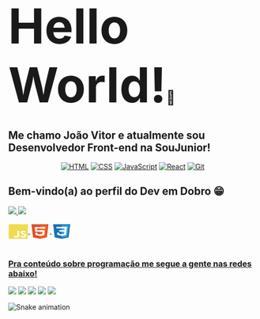 <h1><span style="font-size: 3.5em;">Hello World!</span>👋</h1>
<h2>Me chamo João Vitor e atualmente sou Desenvolvedor Front-end na SouJunior!</h2>

<div align="center">
  <a href="https://developer.mozilla.org/en-US/docs/Web/HTML"><img src="https://img.icons8.com/color/48/000000/html-5.png" alt="HTML"></a>
  <a href="https://developer.mozilla.org/en-US/docs/Web/CSS"><img src="https://img.icons8.com/color/48/000000/css3.png" alt="CSS"></a>
  <a href="https://developer.mozilla.org/en-US/docs/Web/JavaScript"><img src="https://img.icons8.com/color/48/000000/javascript.png" alt="JavaScript"></a>
  <a href="https://reactjs.org/"><img src="https://img.icons8.com/color/48/000000/react-native.png" alt="React"></a>
  <a href="https://git-scm.com/"><img src="https://img.icons8.com/color/48/000000/git.png" alt="Git"></a>
</div>

## Bem-vindo(a) ao perfil do Dev em Dobro 😁

 <div>
   <a href="https://github.com/JoaoKremerDev">
   <img height="180em" src="https://github-readme-stats.vercel.app/api?username=JoaoKremerDev&show_icons=true&theme=tokyonight&include_all_commits=true&count_private=true"/>
   <img height="180em" src="https://github-readme-stats.vercel.app/api/top-langs/?username=JoaoKremerDev&layout=compact&langs_count=6&theme=tokyonight"/>

</div>
<div style="display: inline_block"><br>
  <img align="center" alt="Js" height="30" width="40" src="https://raw.githubusercontent.com/devicons/devicon/master/icons/javascript/javascript-plain.svg">
  <img align="center" alt="HTML" height="30" width="40" src="https://raw.githubusercontent.com/devicons/devicon/master/icons/html5/html5-original.svg">
  <img align="center" alt="CSS" height="30" width="40" src="https://raw.githubusercontent.com/devicons/devicon/master/icons/css3/css3-original.svg">
</div>
 
 <br>
 
  ### Pra conteúdo sobre programação me segue a gente nas redes abaixo!
 
<div> 
  <a href="https://www.youtube.com/JoaoKremerDev" target="_blank"><img src="https://img.shields.io/badge/YouTube-FF0000?style=for-the-badge&logo=youtube&logoColor=white" target="_blank"></a>
  <a href="https://instagram.com/JoaoKremerDev" target="_blank"><img src="https://img.shields.io/badge/-Instagram-%23E4405F?style=for-the-badge&logo=instagram&logoColor=white" target="_blank"></a>
 <a href="https://discord.gg/5DVhGKVf4h" target="_blank"><img src="https://img.shields.io/badge/Discord-7289DA?style=for-the-badge&logo=discord&logoColor=white" target="_blank"></a> 
  <a href = "mailto:joaokremer.developer@gmail.com"><img src="https://img.shields.io/badge/-Gmail-%23333?style=for-the-badge&logo=gmail&logoColor=white" target="_blank"></a>
  <a href="https://www.linkedin.com/in/ricardohdias" target="_blank"><img src="https://img.shields.io/badge/-LinkedIn-%230077B5?style=for-the-badge&logo=linkedin&logoColor=white" target="_blank"></a> 
 
  ![Snake animation](https://github.com/JoaoKremerDev/JoaoKremerDev/blob/output/github-contribution-grid-snake.svg)

</div>
